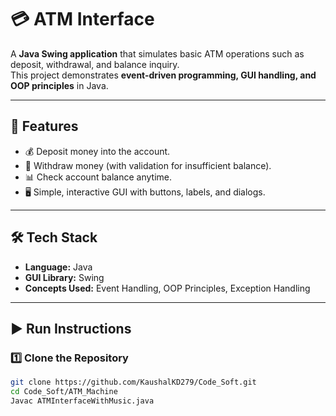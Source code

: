 # 💳 ATM Interface

A **Java Swing application** that simulates basic ATM operations such as deposit, withdrawal, and balance inquiry.  
This project demonstrates **event-driven programming, GUI handling, and OOP principles** in Java.

---

## 🚀 Features
- 💰 Deposit money into the account.  
- 🏧 Withdraw money (with validation for insufficient balance).  
- 📊 Check account balance anytime.  
- 🖥️ Simple, interactive GUI with buttons, labels, and dialogs.  

---

## 🛠️ Tech Stack
- **Language:** Java  
- **GUI Library:** Swing  
- **Concepts Used:** Event Handling, OOP Principles, Exception Handling  

---

## ▶️ Run Instructions

### 1️⃣ Clone the Repository
```bash
git clone https://github.com/KaushalKD279/Code_Soft.git
cd Code_Soft/ATM_Machine
Javac ATMInterfaceWithMusic.java
